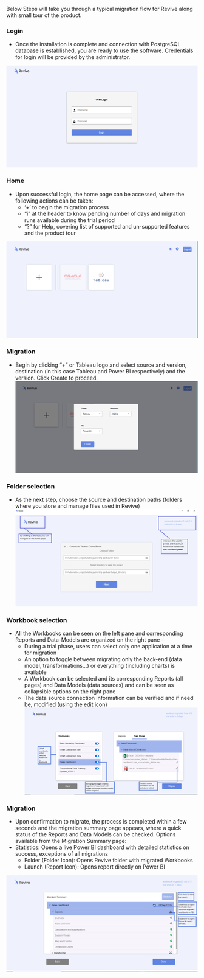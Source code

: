 
Below Steps will take you through a typical migration flow for Revive along with small tour of the product. 

### Login <br/>
- Once the installation is complete and connection with PostgreSQL database is established, you are ready to use the software. Credentials for login will be provided by the administrator. 

 [![userguide.md](/img/login_1.png )](userguide.md)

### Home

- Upon successful login, the home page can be accessed, where the following actions can be taken:
    - ‘+’ to begin the migration process
    - “i” at the header to know pending number of days and migration runs available during
        the trial period
    - “?” for Help, covering list of supported and un-supported features and the product tour

 [![userguide.md](/img/tableau_obiee.png )](userguide.md)
### Migration
- Begin by clicking “+” or Tableau logo and select source and version, destination (in this case
Tableau and Power BI respectively) and the version. Click Create to proceed.
[![userguide.md](/img/version.png )](userguide.md)

### Folder selection
- As the next step, choose the source and destination paths (folders where you store and manage files used in Revive)  
[![userguide.md](/img/folder.png )](userguide.md)

### Workbook selection
- All the Workbooks can be seen on the left pane and corresponding Reports and Data-Models are organized on the right pane –
    - During a trial phase, users can select only one application at a time for migration
    - An option to toggle between migrating only the back-end (data model, transformations…)
    or everything (including charts) is available
    - A Workbook can be selected and its corresponding Reports (all pages) and Data Models (data sources) and can be seen as collapsible options on the right pane
    - The data source connection information can be verified and if need be, modified (using the edit icon)
[![userguide.md](/img/application.png )](userguide.md)

### Migration
- Upon confirmation to migrate, the process is completed within a few seconds and the migration summary page appears, where a quick status of the Reports and Data Models can be checked.
Options available from the Migration Summary page:
- Statistics: Opens a live Power BI dashboard with detailed statistics on success, exceptions of all migrations
    - Folder (Folder Icon): Opens Revive folder with migrated Workbooks
    - Launch (Report Icon): Opens report directly on Power BI

[![userguide.md](/img/migrationpage.png )](userguide.md)